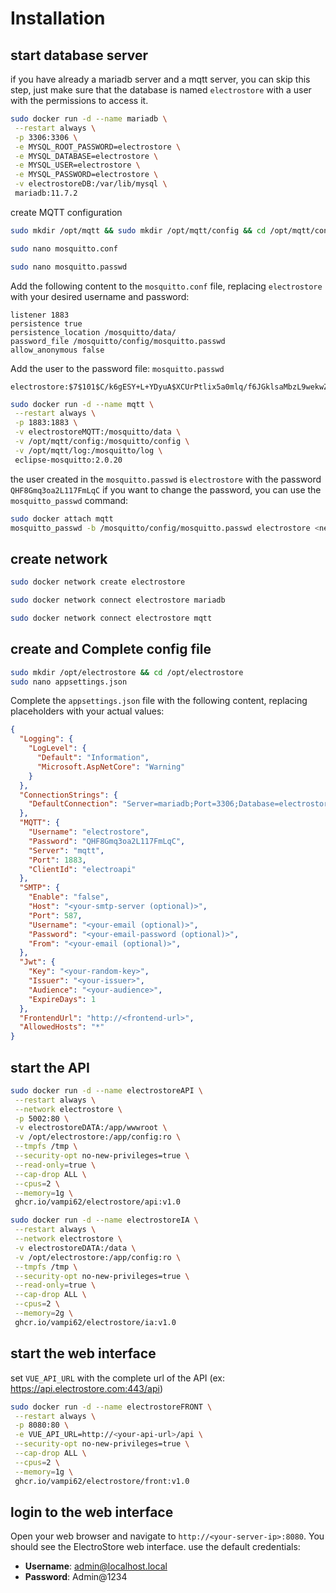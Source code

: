 
# Installation

## start database server
if you have already a mariadb server and a mqtt server, you can skip this step, just make sure that the database is named `electrostore` with a user with the permissions to access it.
```bash
sudo docker run -d --name mariadb \
 --restart always \
 -p 3306:3306 \
 -e MYSQL_ROOT_PASSWORD=electrostore \
 -e MYSQL_DATABASE=electrostore \
 -e MYSQL_USER=electrostore \
 -e MYSQL_PASSWORD=electrostore \
 -v electrostoreDB:/var/lib/mysql \
 mariadb:11.7.2
```

create MQTT configuration
```bash
sudo mkdir /opt/mqtt && sudo mkdir /opt/mqtt/config && cd /opt/mqtt/config

sudo nano mosquitto.conf

sudo nano mosquitto.passwd
```
Add the following content to the `mosquitto.conf` file, replacing `electrostore` with your desired username and password:
```plaintext
listener 1883
persistence true
persistence_location /mosquitto/data/
password_file /mosquitto/config/mosquitto.passwd
allow_anonymous false
```
Add the user to the password file: `mosquitto.passwd`
```plaintext
electrostore:$7$101$C/k6gESY+L+YDyuA$XCUrPtlix5a0mlq/f6JGklsaMbzL9wekwZ2udKjkpZNK0S8ix50vUbumpTBUqGacMd1HeCInrZstzhrw+Upe5g==
```
```bash
sudo docker run -d --name mqtt \
 --restart always \
 -p 1883:1883 \
 -v electrostoreMQTT:/mosquitto/data \
 -v /opt/mqtt/config:/mosquitto/config \
 -v /opt/mqtt/log:/mosquitto/log \
 eclipse-mosquitto:2.0.20
```
the user created in the `mosquitto.passwd` is `electrostore` with the password `QHF8Gmq3oa2L117FmLqC`
if you want to change the password, you can use the `mosquitto_passwd` command:
```bash
sudo docker attach mqtt
mosquitto_passwd -b /mosquitto/config/mosquitto.passwd electrostore <new-password>
```

## create network
```bash
sudo docker network create electrostore

sudo docker network connect electrostore mariadb

sudo docker network connect electrostore mqtt
```

## create and Complete config file
```bash
sudo mkdir /opt/electrostore && cd /opt/electrostore
sudo nano appsettings.json
```
Complete the `appsettings.json` file with the following content, replacing placeholders with your actual values:

```json
{
  "Logging": {
    "LogLevel": {
      "Default": "Information",
      "Microsoft.AspNetCore": "Warning"
    }
  },
  "ConnectionStrings": {
    "DefaultConnection": "Server=mariadb;Port=3306;Database=electrostore;Uid=electrostore;Pwd=password;"
  },
  "MQTT": {
    "Username": "electrostore",
    "Password": "QHF8Gmq3oa2L117FmLqC",
    "Server": "mqtt",
    "Port": 1883,
    "ClientId": "electroapi"
  },
  "SMTP": {
    "Enable": "false",
    "Host": "<your-smtp-server (optional)>",
    "Port": 587,
    "Username": "<your-email (optional)>",
    "Password": "<your-email-password (optional)>",
    "From": "<your-email (optional)>",
  },
  "Jwt": {
    "Key": "<your-random-key>",
    "Issuer": "<your-issuer>",
    "Audience": "<your-audience>",
    "ExpireDays": 1
  },
  "FrontendUrl": "http://<frontend-url>",
  "AllowedHosts": "*"
}
```

## start the API
```bash
sudo docker run -d --name electrostoreAPI \
 --restart always \
 --network electrostore \
 -p 5002:80 \
 -v electrostoreDATA:/app/wwwroot \
 -v /opt/electrostore:/app/config:ro \
 --tmpfs /tmp \
 --security-opt no-new-privileges=true \
 --read-only=true \
 --cap-drop ALL \
 --cpus=2 \
 --memory=1g \
 ghcr.io/vampi62/electrostore/api:v1.0

sudo docker run -d --name electrostoreIA \
 --restart always \
 --network electrostore \
 -v electrostoreDATA:/data \
 -v /opt/electrostore:/app/config:ro \
 --tmpfs /tmp \
 --security-opt no-new-privileges=true \
 --read-only=true \
 --cap-drop ALL \
 --cpus=2 \
 --memory=2g \
 ghcr.io/vampi62/electrostore/ia:v1.0
```

## start the web interface
set `VUE_API_URL` with the complete url of the API (ex: https://api.electrostore.com:443/api)
```bash
sudo docker run -d --name electrostoreFRONT \
 --restart always \
 -p 8080:80 \
 -e VUE_API_URL=http://<your-api-url>/api \
 --security-opt no-new-privileges=true \
 --cap-drop ALL \
 --cpus=2 \
 --memory=1g \
 ghcr.io/vampi62/electrostore/front:v1.0
```

## login to the web interface
Open your web browser and navigate to `http://<your-server-ip>:8080`. You should see the ElectroStore web interface.
use the default credentials:
- **Username**: admin@localhost.local
- **Password**: Admin@1234